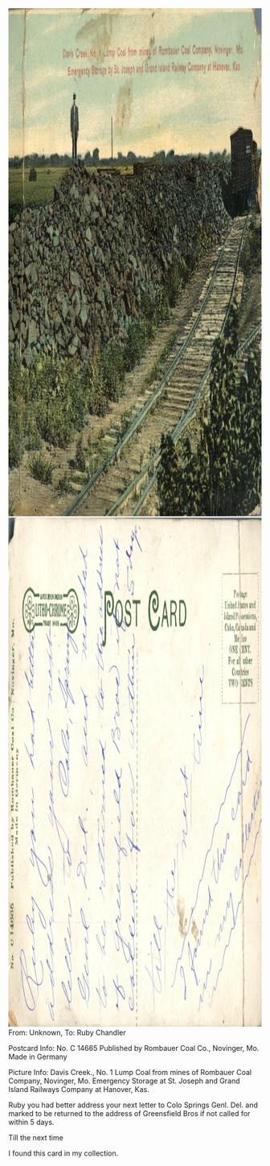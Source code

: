 <html><body><img class="alignnone size-full wp-image-1313" src="/wp-content/uploads/2014/06/postcard-2014-20140613_12461533_0574.jpg" alt="postcard-2014-20140613_12461533_0574" width="1472" height="1010"> <img class="alignnone size-full wp-image-1314" src="/wp-content/uploads/2014/06/postcard-2014-20140613_12462264_0575.jpg" alt="postcard-2014-20140613_12462264_0575" width="1509" height="1012">From: Unknown, To: Ruby Chandler

Postcard Info: No. C 14665 Published by Rombauer Coal Co., Novinger, Mo. Made in Germany

Picture Info: Davis Creek., No. 1 Lump Coal from mines of Rombauer Coal Company, Novinger, Mo. Emergency Storage at St. Joseph and Grand Island Railways Company at Hanover, Kas.



Ruby you had better address your next letter to Colo Springs Genl. Del. and marked to be returned to the address of Greensfield Bros if not called for within 5 days.

Till the next time



I found this card in my collection.</body></html>